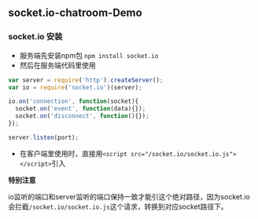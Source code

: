 ## socket.io-chatroom-Demo

### socket.io 安装

* 服务端先安装npm包 `npm install socket.io`
* 然后在服务端代码里使用
```js
var server = require('http').createServer();
var io = require('socket.io')(server);

io.on('connection', function(socket){
  socket.on('event', function(data){});
  socket.on('disconnect', function(){});
});

server.listen(port);
```
* 在客户端里使用时，直接用`<script src="/socket.io/socket.io.js"></script>`引入

**特别注意**

io监听的端口和server监听的端口保持一致才能引这个绝对路径，因为socket.io会拦截`/socket.io/socket.io.js`这个请求，转换到对应socket路径下。
